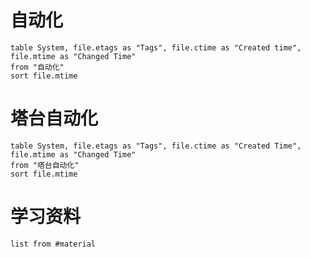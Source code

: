 # 自动化
```dataview
table System, file.etags as "Tags", file.ctime as "Created time", file.mtime as "Changed Time"
from "自动化"
sort file.mtime
```

# 塔台自动化
```dataview
table System, file.etags as "Tags", file.ctime as "Created Time", file.mtime as "Changed Time"
from "塔台自动化"
sort file.mtime
```


# 学习资料
```dataview
list from #material 
```







